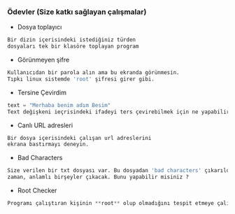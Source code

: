 ### Ödevler (Size katkı sağlayan çalışmalar)

+ Dosya toplayıcı

```python
Bir dizin içerisindeki istediğiniz türden 
dosyaları tek bir klasöre toplayan program
```

+ Görünmeyen şifre

```python
Kullanıcıdan bir parola alın ama bu ekranda görünmesin.
Tıpkı linux sistemde 'root' şifresi girer gibi.
```

+ Tersine Çevirdim 

```python
text = "Merhaba benim adım Besim"
Text değişkeni ieçrisindeki ifadeyi ters çevirebilmek için ne yapabiliriz ?
```

+ Canlı URL adresleri

```python
Bir dosya içerisindeki çalışan url adreslerini 
ekrana bastırmayı deneyin.
```

+ Bad Characters

```python
Size verilen bir txt dosyası var. Bu dosyadan 'bad characters' çıkarıldığı
zaman, anlamlı birşeyler çıkacak. Bunu yapabilir misiniz ?
```
+ Root Checker

```python
Programı çalıştıran kişinin **root** olup olmadığını tespit etmeye çalışın.
```
